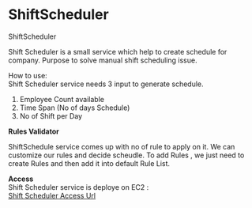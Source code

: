 # ShiftScheduler
ShiftScheduler

Shift Scheduler is a small service which help to create schedule for company.
Purpose to solve manual shift scheduling issue.

How to use:  
Shift Scheduler service needs 3 input to generate schedule.
1. Employee Count available
2. Time Span (No of days Schedule)
3. No of Shift per Day

**Rules Validator**

ShiftSchedule service comes up with no of rule to apply on it.
We can customize our rules and decide scheudle.
To add Rules , we just need to create Rules and then add it into default Rule List.

**Access**  
Shift Scheduler service is deploye on EC2 :  
[Shift Scheduler Access Url](http://34.208.45.239:9991/)
  
   

